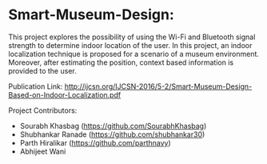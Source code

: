 # Smart-Museum-Design:

This project explores the possibility of using the Wi-Fi and Bluetooth signal strength to determine indoor location of the user. In this project, an indoor localization technique is proposed for a scenario of a museum environment. Moreover, after estimating the position, context based information is provided to the user. 

Publication Link: http://ijcsn.org/IJCSN-2016/5-2/Smart-Museum-Design-Based-on-Indoor-Localization.pdf

Project Contributors: 
- Sourabh Khasbag (https://github.com/SourabhKhasbag)
- Shubhankar Ranade (https://github.com/shubhankar30)
- Parth Hiralikar (https://github.com/parthnavy)
- Abhijeet Wani 

